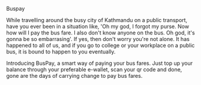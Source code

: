 Buspay

While travelling around the busy city of Kathmandu on a public transport, have you ever been in a situation like, 'Oh my god, I forgot my purse. Now how will I pay the bus fare. I also don't know anyone on the bus. Oh god, it's gonna be so embarrasing'. If yes, then don't worry you're not alone. It has happened to all of us, and if you go to college or your workplace on a public bus, it is bound to happen to you eventually. 

Introducing BusPay, a smart way of paying your bus fares. Just top up your balance through your preferable e-wallet, scan your qr code and done, gone are the days of carrying change to pay bus fares.